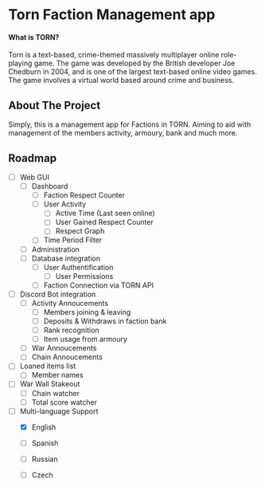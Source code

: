 # Torn Faction Management app

#### What is TORN?
Torn is a text-based, crime-themed massively multiplayer online role-playing game. The game was developed by the British developer Joe Chedburn in 2004, and is one of the largest text-based online video games. The game involves a virtual world based around crime and business.

## About The Project
Simply, this is a management app for Factions in TORN. Aiming to aid with management of the members activity, armoury, bank and much more.

## Roadmap

- [ ] Web GUI
  - [ ] Dashboard
    - [ ] Faction Respect Counter
    - [ ] User Activity
      - [ ] Active Time (Last seen online)
      - [ ] User Gained Respect Counter
      - [ ] Respect Graph
    - [ ] Time Period Filter
  - [ ] Administration
  - [ ] Database integration
    - [ ] User Authentification
      - [ ] User Permissions
    - [ ] Faction Connection via TORN API
- [ ] Discord Bot integration
  - [ ] Activity Annoucements
    - [ ] Members joining & leaving
    - [ ] Deposits & Withdraws in faction bank
    - [ ] Rank recognition 
    - [ ] Item usage from armoury
  - [ ] War Annoucements
  - [ ] Chain Annoucements
- [ ] Loaned items list
  - [ ] Member names
- [ ] War Wall Stakeout
  - [ ] Chain watcher
  - [ ] Total score watcher 
- [ ] Multi-language Support
    - [X] English
    - [ ] Spanish
    - [ ] Russian
    - [ ] Czech

